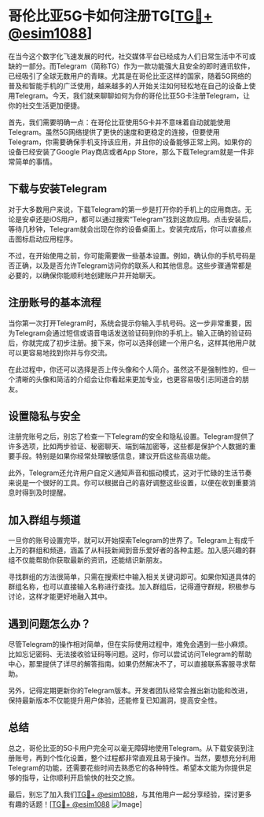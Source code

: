 # 哥伦比亚5G卡如何注册TG[[TG💪+ @esim1088](https://t.me/s/esim1088)]

在当今这个数字化飞速发展的时代，社交媒体平台已经成为人们日常生活中不可或缺的一部分。而Telegram（简称TG）作为一款功能强大且安全的即时通讯软件，已经吸引了全球无数用户的青睐。尤其是在哥伦比亚这样的国家，随着5G网络的普及和智能手机的广泛使用，越来越多的人开始关注如何轻松地在自己的设备上使用Telegram。今天，我们就来聊聊如何为你的哥伦比亚5G卡注册Telegram，让你的社交生活更加便捷。

首先，我们需要明确一点：在哥伦比亚使用5G卡并不意味着自动就能使用Telegram。虽然5G网络提供了更快的速度和更稳定的连接，但要使用Telegram，你需要确保手机支持该应用，并且你的设备能够正常上网。如果你的设备已经安装了Google Play商店或者App Store，那么下载Telegram就是一件非常简单的事情。

## 下载与安装Telegram

对于大多数用户来说，下载Telegram的第一步是打开你的手机上的应用商店。无论是安卓还是iOS用户，都可以通过搜索“Telegram”找到这款应用。点击安装后，等待几秒钟，Telegram就会出现在你的设备桌面上。安装完成后，你可以直接点击图标启动应用程序。

不过，在开始使用之前，你可能需要做一些基本设置。例如，确认你的手机号码是否正确，以及是否允许Telegram访问你的联系人和其他信息。这些步骤通常都是必要的，以确保你能顺利地创建账户并开始聊天。

## 注册账号的基本流程

当你第一次打开Telegram时，系统会提示你输入手机号码。这一步非常重要，因为Telegram会通过短信或语音电话发送验证码到你的手机上。输入正确的验证码后，你就完成了初步注册。接下来，你可以选择创建一个用户名，这样其他用户就可以更容易地找到你并与你交流。

在此过程中，你还可以选择是否上传头像和个人简介。虽然这不是强制性的，但一个清晰的头像和简洁的介绍会让你看起来更加专业，也更容易吸引志同道合的朋友。

## 设置隐私与安全

注册完账号之后，别忘了检查一下Telegram的安全和隐私设置。Telegram提供了许多选项，比如两步验证、秘密聊天、端到端加密等，这些都是保护个人数据的重要手段。特别是如果你经常处理敏感信息，建议开启这些高级功能。

此外，Telegram还允许用户自定义通知声音和振动模式，这对于忙碌的生活节奏来说是一个很好的工具。你可以根据自己的喜好调整这些设置，以便在收到重要消息时得到及时提醒。

## 加入群组与频道

一旦你的账号设置完毕，就可以开始探索Telegram的世界了。Telegram上有成千上万的群组和频道，涵盖了从科技新闻到音乐爱好者的各种主题。加入感兴趣的群组不仅能帮助你获取最新的资讯，还能结识新朋友。

寻找群组的方法很简单，只需在搜索栏中输入相关关键词即可。如果你知道具体的群组名称，也可以直接输入名称进行查找。加入群组后，记得遵守群规，积极参与讨论，这样才能更好地融入其中。

## 遇到问题怎么办？

尽管Telegram的操作相对简单，但在实际使用过程中，难免会遇到一些小麻烦。比如忘记密码、无法接收验证码等问题。这时，你可以尝试访问Telegram的帮助中心，那里提供了详尽的解答指南。如果仍然解决不了，可以直接联系客服寻求帮助。

另外，记得定期更新你的Telegram版本。开发者团队经常会推出新功能和改进，保持最新版本不仅能提升用户体验，还能修复已知漏洞，提高安全性。

## 总结

总之，哥伦比亚的5G卡用户完全可以毫无障碍地使用Telegram。从下载安装到注册账号，再到个性化设置，整个过程都非常直观且易于操作。当然，要想充分利用Telegram的功能，还需要花些时间去熟悉它的各种特性。希望本文能为你提供足够的指导，让你顺利开启愉快的社交之旅。

最后，别忘了加入我们[TG💪+ @esim1088](https://t.me/s/esim1088)，与其他用户一起分享经验，探讨更多有趣的话题！[[TG💪+ @esim1088](https://t.me/s/esim1088) ![Image](https://i.postimg.cc/4NQfJmqS/Snipaste-2025-05-13-00-14-12.png)]